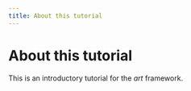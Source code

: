```yaml
---
title: About this tutorial
---
```


About this tutorial
===================


This is an introductory tutorial for the *art* framework.
